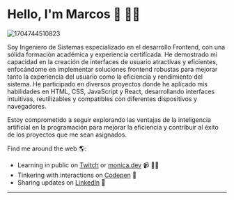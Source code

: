 # Hello, I'm Marcos 👋 👨‍💻
![1704744510823](https://github.com/ingMarcosOrtiz/ingmarcosortiz/assets/19525887/7b810db3-23d6-48ba-8393-3c0509dd6471)


Soy Ingeniero de Sistemas especializado en el desarrollo Frontend, con una sólida formación académica y experiencia certificada. He demostrado mi capacidad en la creación de interfaces de usuario atractivas y eficientes, enfocándome en implementar soluciones frontend robustas para mejorar tanto la experiencia del usuario como la eficiencia y rendimiento del sistema. He participado en diversos proyectos donde he aplicado mis habilidades en HTML, CSS, JavaScript y React, desarrollando interfaces intuitivas, reutilizables y compatibles con diferentes dispositivos y navegadores.

Estoy comprometido a seguir explorando las ventajas de la inteligencia artificial en la programación para mejorar la eficiencia y contribuir al éxito de los proyectos que me sean asignados.

Find me around the web 🌎:
- Learning in public on <a href="https://www.twitch.tv/blacktechdiva">Twitch</a> or <a href="https://www.monica.dev">monica.dev</a> 📹 ✍🏾
- Tinkering with interactions on <a href="https://codepen.io/m0nica"> Codepen</a> 🏓
- Sharing updates on <a href="https://www.linkedin.com/in/monicampowell/">LinkedIn</a> 💼


---

